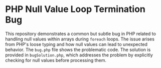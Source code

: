 # PHP Null Value Loop Termination Bug

This repository demonstrates a common but subtle bug in PHP related to handling null values within arrays during `foreach` loops.  The issue arises from PHP's loose typing and how null values can lead to unexpected behavior. The `bug.php` file shows the problematic code.  The solution is provided in `bugSolution.php`, which addresses the problem by explicitly checking for null values before processing them.